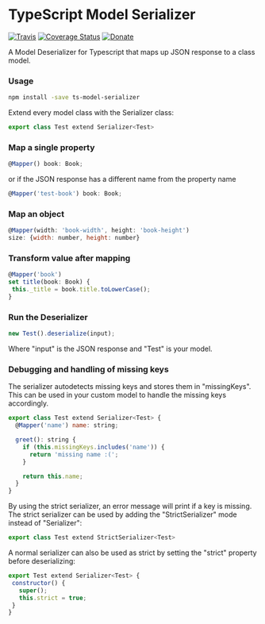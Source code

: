 # TypeScript Model Serializer

[![Travis](https://travis-ci.org/Hybral/ts-model-serializer.svg?branch=master)](https://travis-ci.org/Hybral/ts-model-serializer)
[![Coverage Status](https://coveralls.io/repos/github/Hybral/ts-model-serializer/badge.svg?branch=master)](https://coveralls.io/github/Hybral/ts-model-serializer?branch=master)
[![Donate](https://img.shields.io/badge/donate-paypal-blue.svg)](paypal.me/hybral)

A Model Deserializer for Typescript that maps up JSON response to a class model.

### Usage

```bash
npm install -save ts-model-serializer
```

Extend every model class with the Serializer class:

```javascript
export class Test extend Serializer<Test>
```

### Map a single property

 ```javascript
 @Mapper() book: Book;
 ```

or if the JSON response has a different name from the property name  

 ```javascript
 @Mapper('test-book') book: Book;
 ```
 
### Map an object

```javascript
@Mapper(width: 'book-width', height: 'book-height')
size: {width: number, height: number}
```

### Transform value after mapping

```javascript
@Mapper('book')
set title(book: Book) {
 this._title = book.title.toLowerCase();
}
```

### Run the Deserializer

```javascript
new Test().deserialize(input);
```

Where "input" is the JSON response and "Test" is your model.

### Debugging and handling of missing keys
The serializer autodetects missing keys and stores them in "missingKeys".  
This can be used in your custom model to handle the missing keys accordingly.  

```javascript
export class Test extend Serializer<Test> {
  @Mapper('name') name: string;

  greet(): string {
    if (this.missingKeys.includes('name')) {
      return 'missing name :(';
    }

    return this.name;
  }
}
```

By using the strict serializer, an error message will print if a key is missing.  
The strict serializer can be used by adding the "StrictSerializer" mode instead of "Serializer":  

```javascript
export class Test extend StrictSerializer<Test>
```

A normal serializer can also be used as strict by setting the "strict" property  
before deserializing:

 ```javascript
export Test extend Serializer<Test> {
  constructor() {
    super();
    this.strict = true;
  }
}
```
